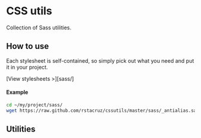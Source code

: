 CSS utils
=========

Collection of Sass utilities.

How to use
----------

Each stylesheet is self-contained, so simply pick out what you need and put it 
in your project.

[View stylesheets >][sass/]

#### Example

~~~ sh
cd ~/my/project/sass/
wget https://raw.github.com/rstacruz/cssutils/master/sass/_antialias.sass
~~~

Utilities
---------

